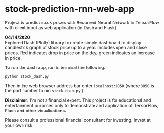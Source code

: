 # stock-prediction-rnn-web-app
Project to predict stock prices with Recurrent Neural Network in TensorFlow with client input as web application (in Dash and Flask).

**04/14/2020**<br>
Explored Dash (Plotly) library to create simple dashboard to display candlestick graph of stock price up to a year. Includes open and close prices. Red indicates drop in price on the day, green indicates an increase in price.

To run the dash app, run in terminal the following:
```
python stock_dash.py
```


Then in the web browser address bar enter `localhost:8050` (where `8050` is the port number to run `stock_dash.py`.)

**Disclaimer:** I'm not a financial expert. This project is for educational and entertainment purposes only to demonstrate and application of TensorFlow, Flask and other visualisations.

Please consult a professional financial consultant for investing. Invest at your own risk.
